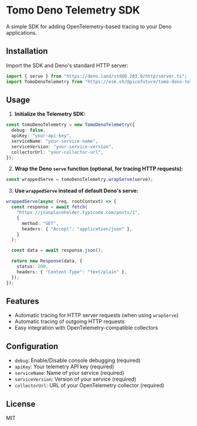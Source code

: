 # Tomo Deno Telemetry SDK

A simple SDK for adding OpenTelemetry-based tracing to your Deno applications.

## Installation

Import the SDK and Deno's standard HTTP server:

```ts
import { serve } from "https://deno.land/std@0.203.0/http/server.ts";
import TomoDenoTelemetry from "https://esm.sh/@picofuture/tomo-deno-telemetry-sdk@latest";
```

## Usage

1. **Initialize the Telemetry SDK:**

```ts
const tomoDenoTelemetry = new TomoDenoTelemetry({
  debug: false,
  apiKey: "your-api-key",
  serviceName: "your-service-name",
  serviceVersion: "your-service-version",
  collectorUrl: "your-collector-url",
});
```

2. **Wrap the Deno `serve` function (optional, for tracing HTTP requests):**

```ts
const wrappedServe = tomoDenoTelemetry.wrapServe(serve);
```

3. **Use `wrappedServe` instead of default Deno's serve:**

```ts
wrappedServe(async (req, rootContext) => {
  const response = await fetch(
    "https://jsonplaceholder.typicode.com/posts/1",
    {
      method: "GET",
      headers: { "Accept": "application/json" },
    }
  );

  const data = await response.json();

  return new Response(data, {
    status: 200,
    headers: { "Content-Type": "text/plain" },
  });
});
```

## Features
- Automatic tracing for HTTP server requests (when using `wrapServe`)
- Automatic tracing of outgoing HTTP requests
- Easy integration with OpenTelemetry-compatible collectors

## Configuration
- `debug`: Enable/Disable console debugging (required)
- `apiKey`: Your telemetry API key (required)
- `serviceName`: Name of your service (required)
- `serviceVersion`: Version of your service (required)
- `collectorUrl`: URL of your OpenTelemetry collector (required)

## License
MIT
